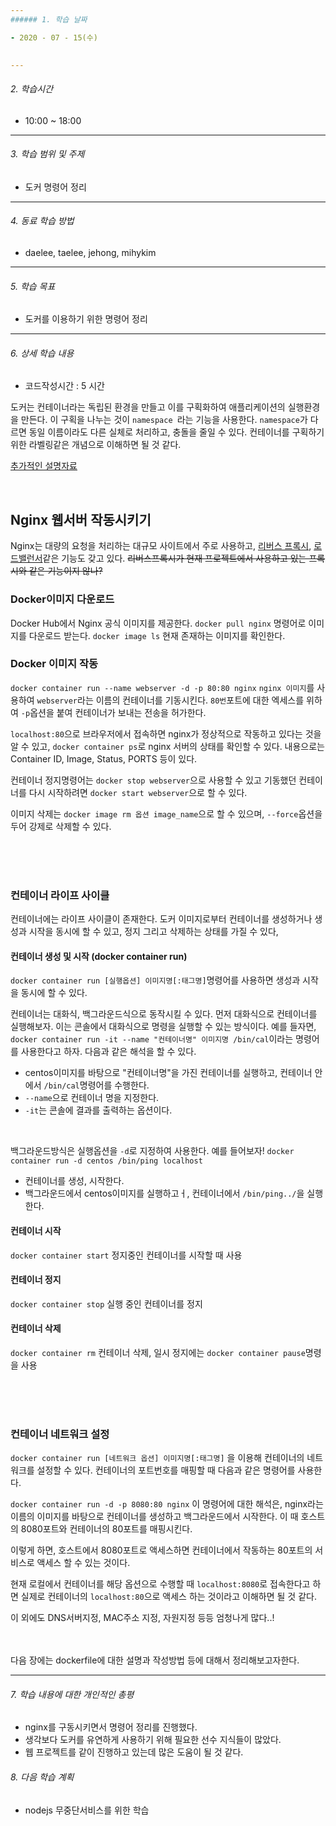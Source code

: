 ```yaml
---
###### 1. 학습 날짜

- 2020 - 07 - 15(수)
 

---
```


###### 2. 학습시간

- 10:00 ~ 18:00

---

###### 3. 학습 범위 및 주제

- 도커 명령어 정리

---

###### 4. 동료 학습 방법 

- daelee, taelee, jehong, mihykim

---

###### 5. 학습 목표 

- 도커를 이용하기 위한 명령어 정리

---

###### 6. 상세 학습 내용

- 코드작성시간 : 5 시간

도커는 컨테이너라는 독립된 환경을 만들고 이를 구획화하여 애플리케이션의 실행환경을 만든다.
이 구획을 나누는 것이 `namespace	`라는 기능을 사용한다. `namespace`가 다르면 동일 이름이라도 다른 실체로 처리하고, 충돌을 줄일 수 있다.
컨테이너를 구획하기 위한 라벨링같은 개념으로 이해하면 될 것 같다.

[추가적인 설명자료](https://tech.ssut.me/what-even-is-a-container/)

<br>

## Nginx 웹서버 작동시키기
Nginx는 대량의 요청을 처리하는 대규모 사이트에서 주로 사용하고, [리버스 프록시](https://www.lesstif.com/system-admin/forward-proxy-reverse-proxy-21430345.html), [로드밸런서](https://nesoy.github.io/articles/2018-06/Load-Balancer)같은 기능도 갖고 있다.
~~리버스프록시가 현재 프로젝트에서 사용하고 있는 프록시와 같은 기능이지 않나?~~


### Docker이미지 다운로드
Docker Hub에서 Nginx 공식 이미지를 제공한다.
`docker pull nginx` 명령어로 이미지를 다운로드 받는다.
`docker image ls` 현재 존재하는 이미지를 확인한다.

### Docker 이미지 작동
`docker container run --name webserver -d -p 80:80 nginx`
`nginx 이미지`를 사용하여 `webserver`라는 이름의 컨테이너를 기동시킨다. `80번`포트에 대한 엑세스를 위하여 `-p`옵션을 붙여 컨테이너가 보내는 전송을 허가한다.

`localhost:80`으로 브라우저에서 접속하면 nginx가 정상적으로 작동하고 있다는 것을 알 수 있고, 
`docker container ps`로 nginx 서버의 상태를 확인할 수 있다. 내용으로는 Container ID, Image, Status, PORTS 등이 있다.

컨테이너 정지명령어는 `docker stop webserver`으로 사용할 수 있고
기동했던 컨테이너를 다시 시작하려면 `docker start webserver`으로 할 수 있다.

이미지 삭제는 `docker image rm 옵션 image_name`으로 할 수 있으며, `--force`옵션을 두어 강제로 삭제할 수 있다.

<br>
<br>
<br>

### 컨테이너 라이프 사이클

컨테이너에는 라이프 사이클이 존재한다.
도커 이미지로부터 컨테이너를 생성하거나 생성과 시작을 동시에 할 수 있고, 정지 그리고 삭제하는 상태를 가질 수 있다,

#### 컨테이너 생성 및 시작 (docker container run)
`docker container run [실행옵션] 이미지명[:태그명]`명령어를 사용하면 생성과 시작을 동시에 할 수 있다.

컨테이너는 대화식, 백그라운드식으로 동작시킬 수 있다.
먼저 대화식으로 컨테이너를 실행해보자. 이는 콘솔에서 대화식으로 명령을 실행할 수 있는 방식이다.
예를 들자면, `docker container run -it --name "컨테이너명" 이미지명 /bin/cal`이라는 명령어를 사용한다고 하자. 다음과 같은 해석을 할 수 있다.

- centos이미지를 바탕으로 "컨테이너명"을 가진 컨테이너를 실행하고, 컨테이너 안에서 `/bin/cal`명령어를 수행한다.
- `--name`으로 컨테이너 명을 지정한다.
- `-it`는 콘솔에 결과를 출력하는 옵션이다.

<br>

백그라운드방식은 실행옵션을 `-d`로 지정하여 사용한다.
예를 들어보자!
`docker container run -d centos /bin/ping localhost`
- 컨테이너를 생성, 시작한다.
- 백그라운드에서 centos이미지를 실행하고ㅓ, 컨테이너에서 `/bin/ping../`을 실행한다.

#### 컨테이너 시작
`docker container start` 정지중인 컨테이너를 시작할 때 사용
#### 컨테이너 정지
`docker container stop` 실행 중인 컨테이너를 정지
#### 컨테이너 삭제
`docker container rm` 컨테이너 삭제, 일시 정지에는 `docker container pause`명령을 사용

<br>
<br>
<br>



### 컨테이너 네트워크 설정

`docker container run [네트워크 옵션] 이미지명[:태그명]` 을 이용해 컨테이너의 네트워크를 설정할 수 있다.
컨테이너의 포트번호를 매핑할 때 다음과 같은 명령어를 사용한다.

`docker container run -d -p 8080:80 nginx`
이 명령어에 대한 해석은, nginx라는 이름의 이미지를 바탕으로 컨테이너를 생성하고 백그라운드에서 시작한다.
이 때 호스트의 8080포트와 컨테이너의 80포트를 매핑시킨다.

이렇게 하면, 호스트에서 8080포트로 액세스하면 컨테이너에서 작동하는 80포트의 서비스로 액세스 할 수 있는 것이다.

현재 로컬에서 컨테이너를 해당 옵션으로 수행할 때 `localhost:8080`로 접속한다고 하면 실제로 컨테이너의  `localhost:80`으로 액세스 하는 것이라고 이해하면 될 것 같다.



이 외에도 DNS서버지정, MAC주소 지정, 자원지정 등등 엄청나게 많다..!

<br>
<br>
다음 장에는 dockerfile에 대한 설명과 작성방법 등에 대해서 정리해보고자한다.

---

###### 7. 학습 내용에 대한 개인적인 총평

- nginx를 구동시키면서 명령어 정리를 진행했다.
- 생각보다 도커를 유연하게 사용하기 위해 필요한 선수 지식들이 많았다.
- 웹 프로젝트를 같이 진행하고 있는데 많은 도움이 될 것 같다.

###### 8. 다음 학습 계획

- nodejs 무중단서비스를 위한 학습